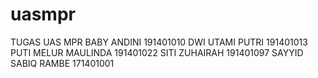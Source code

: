 # uasmpr
TUGAS UAS MPR 
BABY ANDINI 191401010
DWI UTAMI PUTRI 191401013
PUTI MELUR MAULINDA 191401022
SITI ZUHAIRAH 191401097
SAYYID SABIQ RAMBE 171401001
